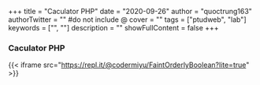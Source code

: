 +++
title = "Caculator PHP"
date = "2020-09-26"
author = "quoctrung163"
authorTwitter = "" #do not include @
cover = ""
tags = ["ptudweb", "lab"]
keywords = ["", ""]
description = ""
showFullContent = false
+++

### Caculator PHP
{{< iframe src="https://repl.it/@codermiyu/FaintOrderlyBoolean?lite=true" >}}

